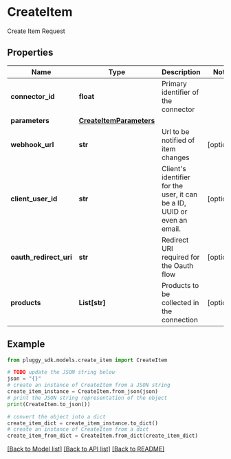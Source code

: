 # CreateItem

Create Item Request

## Properties

Name | Type | Description | Notes
------------ | ------------- | ------------- | -------------
**connector_id** | **float** | Primary identifier of the connector | 
**parameters** | [**CreateItemParameters**](CreateItemParameters.md) |  | 
**webhook_url** | **str** | Url to be notified of item changes | [optional] 
**client_user_id** | **str** | Client&#39;s identifier for the user, it can be a ID, UUID or even an email. | [optional] 
**oauth_redirect_uri** | **str** | Redirect URI required for the Oauth flow | [optional] 
**products** | **List[str]** | Products to be collected in the connection | [optional] 

## Example

```python
from pluggy_sdk.models.create_item import CreateItem

# TODO update the JSON string below
json = "{}"
# create an instance of CreateItem from a JSON string
create_item_instance = CreateItem.from_json(json)
# print the JSON string representation of the object
print(CreateItem.to_json())

# convert the object into a dict
create_item_dict = create_item_instance.to_dict()
# create an instance of CreateItem from a dict
create_item_from_dict = CreateItem.from_dict(create_item_dict)
```
[[Back to Model list]](../README.md#documentation-for-models) [[Back to API list]](../README.md#documentation-for-api-endpoints) [[Back to README]](../README.md)



